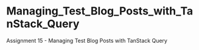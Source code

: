 # Managing_Test_Blog_Posts_with_TanStack_Query
Assignment 15 - Managing Test Blog Posts with TanStack Query
